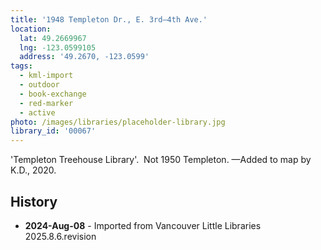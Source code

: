 ```yaml
---
title: '1948 Templeton Dr., E. 3rd—4th Ave.'
location:
  lat: 49.2669967
  lng: -123.0599105
  address: '49.2670, -123.0599'
tags:
  - kml-import
  - outdoor
  - book-exchange
  - red-marker
  - active
photo: /images/libraries/placeholder-library.jpg
library_id: '00067'
---
```

'Templeton Treehouse Library'.  
Not 1950 Templeton.
—Added to map by K.D., 2020.

## History
- **2024-Aug-08** - Imported from Vancouver Little Libraries 2025.8.6.revision
